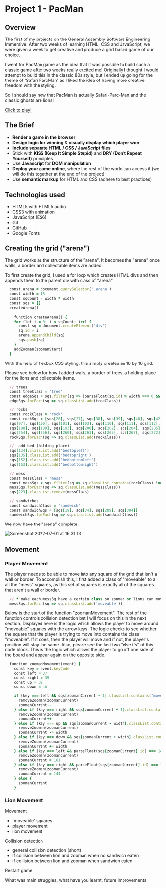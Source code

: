 # Project 1 - PacMan 

## Overview
The first of my projects on the General Assembly Software Engineering Immersive. After two weeks of learning HTML, CSS and JavaScript, we were given a week to get creative and produce a grid based game of our choice.  

I went for PacMan game as the idea that it was possible to build such a classic game after two weeks really excited me! Originally I thought I would attempt to build this in the classic 80s style, but I ended up going for the theme of 'Safari ParcMan' as I liked the idea of having more creative freedom with the styling.

So I should say now that PacMan is actually Safari-Parc-Man and the classic ghosts are lions!

[Click to play!](https://jackbdr.github.io/Project-1/)

## The Brief
* **Render a game in the browser**
* **Design logic for winning** & **visually display which player won**
* **Include separate HTML / CSS / JavaScript files**
* Stick with **KISS (Keep It Simple Stupid)** and **DRY (Don't Repeat Yourself)** principles
* Use **Javascript** for **DOM manipulation**
* **Deploy your game online**, where the rest of the world can access it (we will do this together at the end of the project)
* Use **semantic markup** for HTML and CSS (adhere to best practices)

## Technologies used
* HTML5 with HTML5 audio
* CSS3 with animation
* JavaScript (ES6)
* Git
* GitHub
* Google Fonts

## Creating the grid ("arena")
The grid works as the structure of the "arena". It becomes the "arena" once walls, a border and collectable items are added. 

To first create the grid, I used a for loop which creates HTML divs and then appends them to the parent div with class of "arena". 
```ruby
  const arena = document.querySelector('.arena')
  const width = 18
  const sqCount = width * width
  const sqs = []
  createArena()
  
    function createArena() {
    for (let i = 0; i < sqCount; i++) {
      const sq = document.createElement('div')
      sq.id = i
      arena.appendChild(sq)
      sqs.push(sq)
    }
    addZooman(zoomanStart)
  }
```
With the help of flexbox CSS styling, this simply creates an 18 by 18 grid.

Please see below for how I added walls, a border of trees, a holding place for the lions and collectable items.
```ruby
  // trees 
  const treeClass = 'tree'
  const edgeSqs = sqs.filter(sq => (parseFloat(sq.id) % width === 0 && parseFloat(sq.id) !== 144) || parseFloat(sq.id) < width || (parseFloat(sq.id) % width === width - 1 && parseFloat(sq.id) !== 161) || parseFloat(sq.id) + width > sqCount)
  edgeSqs.forEach(sq => sq.classList.add(treeClass))

  // rocks
  const rockClass = 'rock'
  const rockSqs = [sqs[26], sqs[27], sqs[38], sqs[39], sqs[40], sqs[42], sqs[44], sqs[45], sqs[47], sqs[49], sqs[50], sqs[51], sqs[56], sqs[60], sqs[62], sqs[63], sqs[65], sqs[69], sqs[74], sqs[76], sqs[78], sqs[83], sqs[85], sqs[87], sqs[94], sqs[96],
  sqs[97], sqs[100], sqs[101], sqs[103], sqs[110], sqs[111], sqs[112], sqs[121], sqs[122], sqs[123], sqs[132], sqs[137], sqs[146], sqs[148], sqs[150], sqs[155], sqs[157], sqs[159], sqs[164], sqs[166], sqs[168], sqs[173], sqs[175], sqs[177], sqs[184],
  sqs[188], sqs[189], sqs[193], sqs[200], sqs[202], sqs[204], sqs[205], sqs[206], sqs[207], sqs[208], sqs[209], sqs[211], sqs[213], sqs[218], sqs[224], sqs[225], sqs[231], sqs[236], sqs[238], sqs[239], sqs[240], sqs[242], sqs[243], sqs[245], sqs[246], sqs[247], sqs[249],
  sqs[254], sqs[256], sqs[260], sqs[261], sqs[265], sqs[267], sqs[272], sqs[274], sqs[276], sqs[277], sqs[278], sqs[279], sqs[280], sqs[281], sqs[283], sqs[285], sqs[292], sqs[301]]
  rockSqs.forEach(sq => sq.classList.add(rockClass))

  //  add bed (holding place)
  sqs[134].classList.add('bedtopleft')
  sqs[135].classList.add('bedtopright')
  sqs[152].classList.add('bedbottomleft')
  sqs[153].classList.add('bedbottomright')
  
  // mess
  const messClass = 'mess'
  const messSqs = sqs.filter(sq => sq.classList.contains(rockClass) !== true && sq.classList.contains(treeClass) !== true && sq.classList.contains('bedtopleft') !== true && sq.classList.contains('bedtopright') !== true && sq.classList.contains('bedbottomleft') !== true && sq.classList.contains('bedbottomright') !== true)
  messSqs.forEach(sq => sq.classList.add(messClass))
  sqs[223].classList.remove(messClass)

  // sandwiches
  const sandwichClass = 'sandwich'
  const sandwichSqs = [sqs[19], sqs[34], sqs[289], sqs[304]]
  sandwichSqs.forEach(sq => sq.classList.add(sandwichClass))
```
We now have the "arena" complete:

![Screenshot 2022-07-01 at 16 31 13](https://user-images.githubusercontent.com/101710474/176925196-43aceb7d-f942-4ae0-a3dd-3049b35ecdcc.png)

## Movement
### Player Movement
The player needs to be able to move into any square of the grid that isn't a wall or border. To accomplish this, I first added a class of "moveable" to a all the "mess" squares, as this set of squares is exactly all of the squares that aren't a wall or border. 

```ruby
  // * make each messSq have a certain class so zooman or lions can move into them 
  messSqs.forEach(sq => sq.classList.add('moveable'))
```
Below is the start of the function "zoomanMovement". The rest of the function controls collision detection but I will focus on this in the next section. Displayed here is the logic which allows the player to move around "moveable" squares with the arrow keys. The logic checks to see whether the square that the player is trying to move into contains the class "moveable". If it does, then the player will move and if not, the player's position will stay the same. Also, please see the last two "else ifs" of this code block. This is the logic which allows the player to go off one side of the board and appear again on the opposite side. 
```ruby
  function zoomanMovement(event) {
    const key = event.keyCode
    const left = 37
    const right = 39
    const up = 38
    const down = 40

    if (key === left && sqs[zoomanCurrent - 1].classList.contains('moveable') === true) {
      removeZooman(zoomanCurrent)
      zoomanCurrent--
    } else if (key === right && sqs[zoomanCurrent + 1].classList.contains('moveable') === true) {
      removeZooman(zoomanCurrent)
      zoomanCurrent++
    } else if (key === up && sqs[zoomanCurrent - width].classList.contains('moveable') === true) {
      removeZooman(zoomanCurrent)
      zoomanCurrent -= width
    } else if (key === down && sqs[zoomanCurrent + width].classList.contains('moveable') === true) {
      removeZooman(zoomanCurrent)
      zoomanCurrent += width
    } else if (key === left && parseFloat(sqs[zoomanCurrent].id) === 144) {
      removeZooman(zoomanCurrent)
      zoomanCurrent = 161
    } else if (key === right && parseFloat(sqs[zoomanCurrent].id) === 161) {
      removeZooman(zoomanCurrent)
      zoomanCurrent = 144
    } else {
      zoomanCurrent
    }
```
### Lion Movement

Movement
- 'moveable' squares
- player movement
- lion movement

Collision detection
- general collision detection (short)
- if collision between lion and zooman when no sandwich eaten
- if collision between lion and zooman when sandwich eaten

Restart game

What was main struggles, what have you learnt, future improvements

